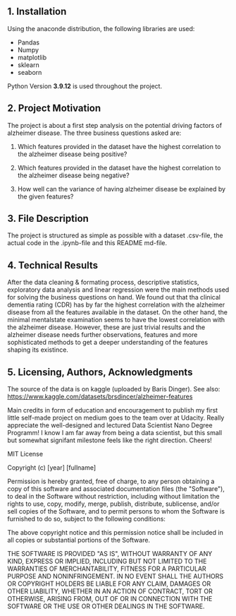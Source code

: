 ## 1. Installation
Using the anaconde distribution, the following libraries are used:
- Pandas
- Numpy
- matplotlib
- sklearn
- seaborn

Python Version **3.9.12** is used throughout the project.


## 2. Project Motivation
The project is about a first step analysis on the potential driving factors of alzheimer disease. The three business questions asked are:
1. Which features provided in the dataset have the highest correlation to the alzheimer disease being positive?

2. Which features provided in the dataset have the highest correlation to the alzheimer disease being negative?

3. How well can the variance of having alzheimer disease be explained by the given features?


## 3. File Description
The project is structured as simple as possible with a dataset .csv-file, the actual code in the .ipynb-file and this README md-file.


## 4. Technical Results
After the data cleaning & formating process, descriptive statistics, exploratory data analysis and linear regression were the main methods used for solving the business questions on hand. We found out that tha clinical dementia rating (CDR) has by far the highest correlation with the alzheimer disease from all the features available in the dataset. On the other hand, the minimal mentalstate examination seems to have the lowest correlation with the alzheimer disease. However, these are just trivial results and the alzheimer disease needs further observations, features and more sophisticated methods to get a deeper understanding of the features shaping its existince.


## 5. Licensing, Authors, Acknowledgments
The source of the data is on kaggle (uploaded by Baris Dinger). See also: https://www.kaggle.com/datasets/brsdincer/alzheimer-features

Main credits in form of education and encouragement to publish my first little self-made project on medium goes to the team  over at Udacity. Really appreciate the well-designed and lectured Data Scientist Nano Degree Programm! I know I am far away from being a data scientist, but this small but somewhat signifant milestone feels like the right direction. Cheers!



MIT License

Copyright (c) [year] [fullname]

Permission is hereby granted, free of charge, to any person obtaining a copy
of this software and associated documentation files (the "Software"), to deal
in the Software without restriction, including without limitation the rights
to use, copy, modify, merge, publish, distribute, sublicense, and/or sell
copies of the Software, and to permit persons to whom the Software is
furnished to do so, subject to the following conditions:

The above copyright notice and this permission notice shall be included in all
copies or substantial portions of the Software.

THE SOFTWARE IS PROVIDED "AS IS", WITHOUT WARRANTY OF ANY KIND, EXPRESS OR
IMPLIED, INCLUDING BUT NOT LIMITED TO THE WARRANTIES OF MERCHANTABILITY,
FITNESS FOR A PARTICULAR PURPOSE AND NONINFRINGEMENT. IN NO EVENT SHALL THE
AUTHORS OR COPYRIGHT HOLDERS BE LIABLE FOR ANY CLAIM, DAMAGES OR OTHER
LIABILITY, WHETHER IN AN ACTION OF CONTRACT, TORT OR OTHERWISE, ARISING FROM,
OUT OF OR IN CONNECTION WITH THE SOFTWARE OR THE USE OR OTHER DEALINGS IN THE
SOFTWARE.
